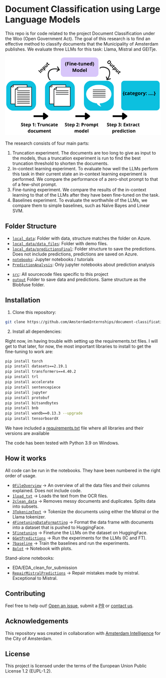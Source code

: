 # Document Classification using Large Language Models

This repo is for code related to the project Document Classification under the Woo (Open Government Act). The goal of this research is to find an effective method to classify documents that the Municipality of Amsterdam publishes. 
We evaluate three LLMs for this task: Llama, Mistral and GEITje. 

![overview](general_approach.png)


The research consists of four main parts:
1. Truncation experiment. The documents are too long to give as input to the models, thus a truncation experiment is run to find the best truncation threshold to shorten the documents.
2. In-context learning experiment. To evaluate how well the LLMs perform this task in their current state an in-context learning experiment is performed. We compare the performance of a zero-shot prompt to that of a few-shot prompt.
3. Fine-tuning experiment. We compare the results of the in-context learning to that of the LLMs after they have been fine-tuned on the task.
4. Baselines experiment. To evaluate the worthwhile of the LLMs, we compare them to simple baselines, such as Naïve Bayes and Linear SVM.




<!-- ## ## Overleaf Link
[Thesis Design](https://www.overleaf.com/2549441224szvvffnxqsdk#eda3e6)


[Thesis](https://www.overleaf.com/8368827141bwgxbjwcfgfv#3d9efc)-->

<!-- ## Background
I dont think this section is necessary? What would I put here? -->

## Folder Structure
* [`local_data`](./local_data): Folder with data, structure matches the folder on Azure. 
* [`local_data/data_files`](./local_data/data_files): Folder with demo files. 
* [`local_data/predictionsFinal`](./local_data/predictionsFinal): Folder structure to save the predictions. Does not include predictions, predictions are saved on Azure.
* [`notebooks`](./notebooks): Jupyter notebooks / tutorials
* [`PredictionAnalysis`](./PredictionAnalysis): Only jupyter notebooks about prediction analysis 
<!-- * [`scripts`](./scripts): Scripts for automating tasks -> RENAME INTO SRC? -->
* [`src`](./src): All sourcecode files specific to this project 
* [`output`](./output) Folder to save data and predictions. Same structure as the Blobfuse folder.

<!-- I put remove after folder that I don't think I'll need. 
* [`data`](./data): Sample data for demo purposes -> REMOVE?
* [`docs`](./docs): If main [README.md](./README.md) is not enough -> REMOVE?
* [`res`](./res): Relevant resources, e.g. [`images`](./res/images/) for the documentation -> REMOVE?
* [`tests`](./tests) Unit tests -> REMOVE?
* [`res`](./res): Relevant resources, e.g. [`images`](./res/images/) for the documentation -> REMOVE? -->



## Installation 

1) Clone this repository:



```bash
git clone https://github.com/AmsterdamInternships/document-classification-using-large-language-models.git
```




2) Install all dependencies:
    
Right now, im having trouble with setting up the requirements.txt files. I will get to that later, for now, the most important libraries to install to get the fine-tuning to work are:

```bash
pip install torch
pip install datasets==2.19.1
pip install transformers==4.40.2
pip install trl
pip install accelerate 
pip install sentencepiece
pip install jupyter
pip install protobuf 
pip install bitsandbytes
pip install bnb
pip install wandb==0.13.3 --upgrade
pip install tensorboardX
```

We have included a [requirements.txt](requirements.txt) file where all libraries and their versions are available


The code has been tested with Python 3.9 on Windows. 

<!-- ## Usage
What do I need to put here? -->
## How it works
All code can be run in the notebooks. They have been numbered in the right order of usage.
* [`0FileOverview`](./notebooks/0FileOverview.ipynb) -> An overview of all the data files and their columns explained. Does not include code. 
* [`1load_txt`](./notebooks/1load_txt.ipynb) -> Loads the text from the OCR files.
* [`2clean_data`](./notebooks/2clean_data.ipynb) -> Removes messy documents and duplicates. Splits data into subsets.
* [`3TokenizeText`](./notebooks/3TokenizeText.ipynb) -> Tokenize the documents using either the Mistral or the Llama tokenizer. 
* [`4FinetuningDataFormatting`](./notebooks/4FinetuningDataFormatting.ipynb) -> Format the data frame with documents into a dataset that is pushed to HuggingFace. 
* [`5Finetuning`](./notebooks/5Finetuning.ipynb) -> Finetune the LLMs on the dataset on HuggingFace.
* [`6GetPredictions`](./notebooks/6GetPredictions.ipynb) -> Run the experiments for the LLMs (IC and FT).
* [`7baseline`](./notebooks/7baseline.ipynb) -> Train the baselines and run the experiments. 
* [`8plot`](./notebooks/8plot.ipynb) -> Notebook with plots. 


Stand-alone notebooks:
- EDA/EDA_clean_for_submission
- [`RepairMistralPredictions`](./notebooks/RepairMistralPredictions.ipynb) -> Repair mistakes made by mistral. Exceptional to Mistral. 
<!-- - data_insight -> still messy. use it now to get some quick results for either overleaf or to check something in the data. -->
<!-- 
## TODO:
- clean up finetuning overview_model file
- fix requirements file
- Make EDA runnable
- local paths: Create outputfile with 10 docs per class (demo data). Check hardcoding for split function. Check if all code is runnable on this demo function. Only different thing in code should be replacement of configure file.

Can be divided in subsections:

### input
### algorithm
### output

OR

### training
### prediction
### evaluation -->

## Contributing



Feel free to help out! [Open an issue](https://github.com/AmsterdamInternships/document-classification-using-large-language-models/issues), submit a [PR](https://github.com/AmsterdamInternships/document-classification-using-large-language-models/pulls)  or [contact us](https://amsterdamintelligence.com/contact/).




## Acknowledgements


This repository was created in collaboration with [Amsterdam Intelligence](https://amsterdamintelligence.com/) for the City of Amsterdam.


## License 

This project is licensed under the terms of the European Union Public License 1.2 (EUPL-1.2).

